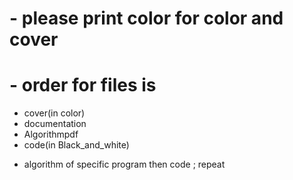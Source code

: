# - please print color for color and cover

# - order for files is

- cover(in color)
- documentation
- Algorithmpdf
- code(in Black_and_white)

* algorithm of specific program then code ; repeat
